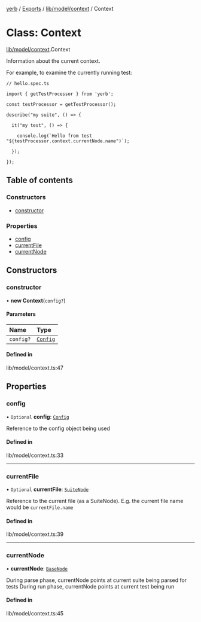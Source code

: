 [yerb](../README.md) / [Exports](../modules.md) / [lib/model/context](../modules/lib_model_context.md) / Context

# Class: Context

[lib/model/context](../modules/lib_model_context.md).Context

Information about the current context.

For example, to examine the currently running test:

```
// hello.spec.ts

import { getTestProcessor } from 'yerb';

const testProcessor = getTestProcessor();

describe("my suite", () => {
  
  it("my test", () => {

    console.log(`Hello from test "${testProcessor.context.currentNode.name")`);

  });

});
```

## Table of contents

### Constructors

- [constructor](lib_model_context.Context.md#constructor)

### Properties

- [config](lib_model_context.Context.md#config)
- [currentFile](lib_model_context.Context.md#currentfile)
- [currentNode](lib_model_context.Context.md#currentnode)

## Constructors

### constructor

• **new Context**(`config?`)

#### Parameters

| Name | Type |
| :------ | :------ |
| `config?` | [`Config`](lib_model_config.Config.md) |

#### Defined in

lib/model/context.ts:47

## Properties

### config

• `Optional` **config**: [`Config`](lib_model_config.Config.md)

Reference to the config object being used

#### Defined in

lib/model/context.ts:33

___

### currentFile

• `Optional` **currentFile**: [`SuiteNode`](lib_model_nodes.SuiteNode.md)

Reference to the current file (as a SuiteNode).
E.g. the current file name would be `currentFile.name`

#### Defined in

lib/model/context.ts:39

___

### currentNode

• **currentNode**: [`BaseNode`](lib_model_nodes.BaseNode.md)

During parse phase, currentNode points at current suite being parsed for tests
During run phase, currentNode points at current test being run

#### Defined in

lib/model/context.ts:45
